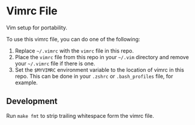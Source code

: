 # Vimrc File

Vim setup for portability.

To use this vimrc file, you can do one of the following:

1. Replace `~/.vimrc` with the `vimrc` file in this repo.
2. Place the `vimrc` file from this repo in your `~/.vim` directory and remove your `~/.vimrc` file if there is one.
3. Set the `$MYVIMRC` environment variable to the location of vimrc in this repo. This can be done in your `.zshrc` or `.bash_profiles` file, for example.

## Development

Run `make fmt` to strip trailing whitespace form the vimrc file.

